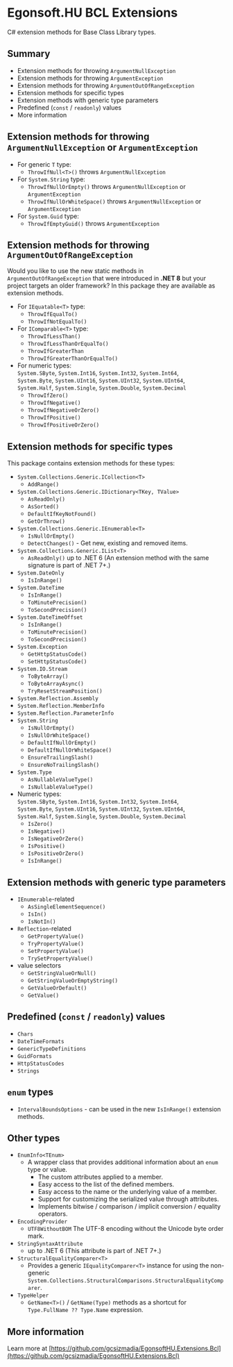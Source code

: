 ﻿# Egonsoft.HU BCL Extensions

C# extension methods for Base Class Library types.

## Summary

- Extension methods for throwing `ArgumentNullException`
- Extension methods for throwing `ArgumentException`
- Extension methods for throwing `ArgumentOutOfRangeException`
- Extension methods for specific types
- Extension methods with generic type parameters
- Predefined (`const` / `readonly`) values
- More information

## Extension methods for throwing `ArgumentNullException` or `ArgumentException`

- For generic `T` type:
  - `ThrowIfNull<T>()` throws `ArgumentNullException`
- For `System.String` type:
  - `ThrowIfNullOrEmpty()` throws `ArgumentNullException` or `ArgumentException`
  - `ThrowIfNullOrWhiteSpace()` throws `ArgumentNullException` or `ArgumentException`
- For `System.Guid` type:
  - `ThrowIfEmptyGuid()` throws `ArgumentException`

## Extension methods for throwing `ArgumentOutOfRangeException`

Would you like to use the new static methods in `ArgumentOutOfRangeException` that were introduced in **.NET 8** but your project targets an older framework?
In this package they are available as extension methods.

- For `IEquatable<T>` type:
  - `ThrowIfEqualTo()`
  - `ThrowIfNotEqualTo()`
- For `IComparable<T>` type:
  - `ThrowIfLessThan()`
  - `ThrowIfLessThanOrEqualTo()`
  - `ThrowIfGreaterThan`
  - `ThrowIfGreaterThanOrEqualTo()`
- For numeric types:  
  `System.SByte`, `System.Int16`, `System.Int32`, `System.Int64`,  
  `System.Byte`, `System.UInt16`, `System.UInt32`, `System.UInt64`,  
  `System.Half`, `System.Single`, `System.Double`, `System.Decimal`
  - `ThrowIfZero()`
  - `ThrowIfNegative()`
  - `ThrowIfNegativeOrZero()`
  - `ThrowIfPositive()`
  - `ThrowIfPositiveOrZero()`

## Extension methods for specific types

This package contains extension methods for these types:

- `System.Collections.Generic.ICollection<T>`
  - `AddRange()`
- `System.Collections.Generic.IDictionary<TKey, TValue>`
  - `AsReadOnly()`
  - `AsSorted()`
  - `DefaultIfKeyNotFound()`
  - `GetOrThrow()`
- `System.Collections.Generic.IEnumerable<T>`
  - `IsNullOrEmpty()`
  - `DetectChanges()` - Get new, existing and removed items.
- `System.Collections.Generic.IList<T>`
  - `AsReadOnly()` up to .NET 6 (An extension method with the same signature is part of .NET 7+.)
- `System.DateOnly`
  - `IsInRange()`
- `System.DateTime`
  - `IsInRange()`
  - `ToMinutePrecision()`
  - `ToSecondPrecision()`
- `System.DateTimeOffset`
  - `IsInRange()`
  - `ToMinutePrecision()`
  - `ToSecondPrecision()`
- `System.Exception`
  - `GetHttpStatusCode()`
  - `SetHttpStatusCode()`
- `System.IO.Stream`
  - `ToByteArray()`
  - `ToByteArrayAsync()`
  - `TryResetStreamPosition()`
- `System.Reflection.Assembly`
- `System.Reflection.MemberInfo`
- `System.Reflection.ParameterInfo`
- `System.String`
  - `IsNullOrEmpty()`
  - `IsNullOrWhiteSpace()`
  - `DefaultIfNullOrEmpty()`
  - `DefaultIfNullOrWhiteSpace()`
  - `EnsureTrailingSlash()`
  - `EnsureNoTrailingSlash()`
- `System.Type`
  - `AsNullableValueType()`
  - `IsNullableValueType()`
- Numeric types:  
  `System.SByte`, `System.Int16`, `System.Int32`, `System.Int64`,  
  `System.Byte`, `System.UInt16`, `System.UInt32`, `System.UInt64`,  
  `System.Half`, `System.Single`, `System.Double`, `System.Decimal`
  - `IsZero()`
  - `IsNegative()`
  - `IsNegativeOrZero()`
  - `IsPositive()`
  - `IsPositiveOrZero()`
  - `IsInRange()`

## Extension methods with generic type parameters

- `IEnumerable`-related
  - `AsSingleElementSequence()`
  - `IsIn()`
  - `IsNotIn()`
- `Reflection`-related
  - `GetPropertyValue()`
  - `TryPropertyValue()`
  - `SetPropertyValue()`
  - `TrySetPropertyValue()`
- value selectors
  - `GetStringValueOrNull()`
  - `GetStringValueOrEmptyString()`
  - `GetValueOrDefault()`
  - `GetValue()`

## Predefined (`const` / `readonly`) values

- `Chars`
- `DateTimeFormats`
- `GenericTypeDefinitions`
- `GuidFormats`
- `HttpStatusCodes`
- `Strings`

## `enum` types

- `IntervalBoundsOptions` - can be used in the new `IsInRange()` extension methods.

## Other types

- `EnumInfo<TEnum>`
  - A wrapper class that provides additional information about an `enum` type or value.
    - The custom attributes applied to a member.
    - Easy access to the list of the defined members.
    - Easy access to the name or the underlying value of a member.
    - Support for customizing the serialized value through attributes.
    - Implements bitwise / comparison / implicit conversion / equality operators.
- `EncodingProvider`
  - `UTF8WithoutBOM` The UTF-8 encoding without the Unicode byte order mark.
- `StringSyntaxAttribute`
  -  up to .NET 6 (This attribute is part of .NET 7+.)
- `StructuralEqualityComparer<T>`
  - Provides a generic `IEqualityComparer<T>` instance for using the non-generic `System.Collections.StructuralComparisons.StructuralEqualityComparer`.
- `TypeHelper`
  - `GetName<T>()` / `GetName(Type)` methods as a shortcut for `Type.FullName ?? Type.Name` expression.

## More information

Learn more at [https://github.com/gcsizmadia/EgonsoftHU.Extensions.Bcl](https://github.com/gcsizmadia/EgonsoftHU.Extensions.Bcl)
